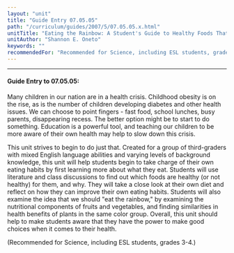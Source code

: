 ```yaml
---
layout: "unit"
title: "Guide Entry 07.05.05"
path: "/curriculum/guides/2007/5/07.05.05.x.html"
unitTitle: "Eating the Rainbow: A Student's Guide to Healthy Foods That Grow"
unitAuthor: "Shannon E. Oneto"
keywords: ""
recommendedFor: "Recommended for Science, including ESL students, grades 3-4."
---
```

<body>
<hr/>
<h4>
Guide Entry to 07.05.05:
</h4>
<p>
Many children in our nation are in a health crisis. Childhood obesity is on the rise, as is the number of children developing diabetes and other health issues. We can choose to point fingers - fast food, school lunches, busy parents, disappearing recess. The better option might be to start to do something. Education is a powerful tool, and teaching our children to be more aware of their own health may help to slow down this crisis.
</p>
<p>
This unit strives to begin to do just that. Created for a group of third-graders with mixed English language abilities and varying levels of background knowledge, this unit will help students begin to take charge of their own eating habits by first learning more about what they eat. Students will use literature and class discussions to find out which foods are healthy (or not healthy) for them, and why. They will take a close look at their own diet and reflect on how they can improve their own eating habits. Students will also examine the idea that we should "eat the rainbow," by examining the nutritional components of fruits and vegetables, and finding similarities in health benefits of plants in the same color group. Overall, this unit should help to make students aware that they have the power to make good choices when it comes to their health.
</p>
<p>
(Recommended for Science, including ESL students, grades 3-4.)
</p>
</body>